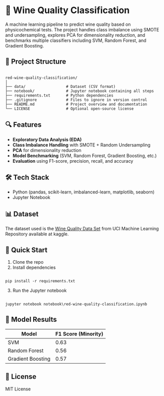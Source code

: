 
# 🍷 Wine Quality Classification

A machine learning pipeline to predict wine quality based on physicochemical tests. The project handles class imbalance using SMOTE and undersampling, explores PCA for dimensionality reduction, and benchmarks multiple classifiers including SVM, Random Forest, and Gradient Boosting.

## 📂 Project Structure

```

red-wine-quality-classification/
│
├── data/                  # Dataset (CSV format)
├── notebook/              # Jupyter notebook containing all steps
├── requirements.txt       # Python dependencies
├── .gitignore             # Files to ignore in version control
├── README.md              # Project overview and documentation
└── LICENSE                # Optional open-source license

```

## 🔍 Features

- **Exploratory Data Analysis (EDA)**
- **Class Imbalance Handling** with SMOTE + Random Undersampling
- **PCA** for dimensionality reduction
- **Model Benchmarking** (SVM, Random Forest, Gradient Boosting, etc.)
- **Evaluation** using F1-score, precision, recall, and accuracy

## 🛠️ Tech Stack

- Python (pandas, scikit-learn, imbalanced-learn, matplotlib, seaborn)
- Jupyter Notebook

## 📊 Dataset

The dataset used is the [Wine Quality Data Set](https://www.kaggle.com/datasets/ammiyacine/wine-quality-red-and-white) from UCI Machine Learning Repository available at kaggle.

## 🚀 Quick Start

1. Clone the repo
2. Install dependencies  
```

pip install -r requirements.txt

```
3. Run the Jupyter notebook  
```

jupyter notebook notebook\red-wine-quality-classification.ipynb

```

## 🧪 Model Results

| Model             | F1 Score (Minority) |
|------------------|---------------------|
| SVM              | 0.63                |
| Random Forest    | 0.56                |
| Gradient Boosting| 0.57                |

## 📄 License

MIT License

